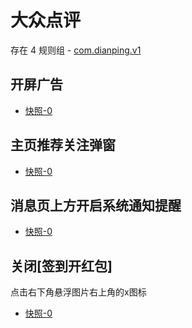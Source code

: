 # 大众点评

存在 4 规则组 - [com.dianping.v1](/src/apps/com.dianping.v1.ts)

## 开屏广告

- [快照-0](https://i.gkd.li/import/import/12726928)

## 主页推荐关注弹窗

- [快照-0](https://i.gkd.li/import/import/12727011)

## 消息页上方开启系统通知提醒

- [快照-0](https://i.gkd.li/import/import/12727070)

## 关闭[签到开红包]

点击右下角悬浮图片右上角的x图标

- [快照-0](https://i.gkd.li/import/import/12727366)
